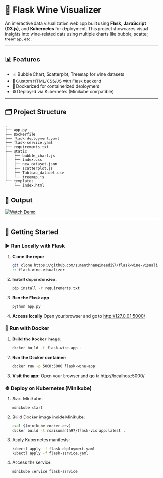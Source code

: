 # 🍷 Flask Wine Visualizer

An interactive data visualization web app built using **Flask**, **JavaScript (D3.js)**, and **Kubernetes** for deployment. This project showcases visual insights into wine-related data using multiple charts like bubble, scatter, treemap, etc.

---

## 📊 Features

- 📈 Bubble Chart, Scatterplot, Treemap for wine datasets
- 🎨 Custom HTML/CSS/JS with Flask backend
- 🐳 Dockerized for containerized deployment
- ☸️ Deployed via Kubernetes (Minikube compatible)

---

## 🗂️ Project Structure
```
.
├── app.py
├── Dockerfile
├── flask-deployment.yaml
├── flask-service.yaml
├── requirements.txt
├── static
│   ├── bubble_chart.js
│   ├── index.css
│   ├── new_dataset.json
│   ├── scatterplot.js
│   ├── Tableau_dataset.csv
│   └── treemap.js
└── templates
    └── index.html
```
##  🎥  Output

[![Watch Demo](https://user-images.githubusercontent.com/placeholder/demo-thumb.png)](https://github.com/user-attachments/assets/435e6f6e-ea78-4529-8866-cb9372f65439)

---

## 🚀 Getting Started

### ▶️ Run Locally with Flask
1. **Clone the repo:**
   ```bash
   git clone https://github.com/sumanthnangineedi97/flask-wine-visualizer.git
   cd flask-wine-visualizer
   ```
2. **Install dependencies:**
   ```bash
   pip install -r requirements.txt
   ```
3. **Run the Flask app**
   ```bash
   python app.py
   ```
4. **Access locally**
   Open your browser and go to http://127.0.0.1:5000/
   
### 🐳 Run with Docker
1. **Build the Docker image:**
   ```bash
   docker build -t flask-wine-app .
   ```
2. **Run the Docker container:**
   ```bash
   docker run -p 5000:5000 flask-wine-app
   ```
3. **Visit the app:**
   Open your browser and go to http://localhost:5000/

### ☸️ Deploy on Kubernetes (Minikube)
1. Start Minikube:
   ```bash
   minikube start
   ```
2. Build Docker image inside Minikube:
   ```bash
   eval $(minikube docker-env)
   docker build -t nsaisumanth97/flask-vis-app:latest .
   ```
   
3. Apply Kubernetes manifests:
   ```bash
   kubectl apply -f flask-deployment.yaml
   kubectl apply -f flask-service.yaml
   ```
4. Access the service:
   ```bash
   minikube service flask-service
   ```
   
